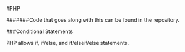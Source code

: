 #PHP

#######Code that goes along with this can be found in the repository.

###Conditional Statements

PHP allows if, if/else, and if/elseif/else statements.
